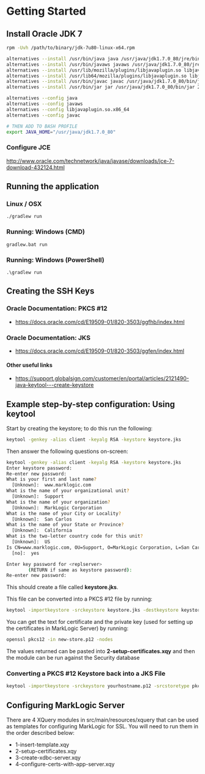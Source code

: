 # Getting Started #

## Install Oracle JDK 7 ##

```bash
rpm -Uvh /path/to/binary/jdk-7u80-linux-x64.rpm

alternatives --install /usr/bin/java java /usr/java/jdk1.7.0_80/jre/bin/java 200000
alternatives --install /usr/bin/javaws javaws /usr/java/jdk1.7.0_80/jre/bin/javaws 200000
alternatives --install /usr/lib/mozilla/plugins/libjavaplugin.so libjavaplugin.so /usr/java/jdk1.7.0_80/jre/lib/i386/libnpjp2.so 200000
alternatives --install /usr/lib64/mozilla/plugins/libjavaplugin.so libjavaplugin.so.x86_64 /usr/java/jdk1.7.0_80/jre/lib/amd64/libnpjp2.so 200000
alternatives --install /usr/bin/javac javac /usr/java/jdk1.7.0_80/bin/javac 200000
alternatives --install /usr/bin/jar jar /usr/java/jdk1.7.0_80/bin/jar 200000

alternatives --config java
alternatives --config javaws
alternatives --config libjavaplugin.so.x86_64
alternatives --config javac

# THEN ADD TO BASH PROFILE
export JAVA_HOME="/usr/java/jdk1.7.0_80"
```

### Configure JCE ###
http://www.oracle.com/technetwork/java/javase/downloads/jce-7-download-432124.html

## Running the application
 
### Linux / OSX 
```
./gradlew run
```
### Running: Windows (CMD)
```
gradlew.bat run
```
### Running: Windows (PowerShell)
```
.\gradlew run
```

## Creating the SSH Keys 

### Oracle Documentation: PKCS #12 
* https://docs.oracle.com/cd/E19509-01/820-3503/ggfhb/index.html

### Oracle Documentation: JKS ###
* https://docs.oracle.com/cd/E19509-01/820-3503/ggfen/index.html

#### Other useful links

* https://support.globalsign.com/customer/en/portal/articles/2121490-java-keytool---create-keystore

## Example step-by-step configuration: Using keytool

Start by creating the keystore; to do this run the following:

```bash
keytool -genkey -alias client -keyalg RSA -keystore keystore.jks
```

Then answer the following questions on-screen:

```bash
keytool -genkey -alias client -keyalg RSA -keystore keystore.jks
Enter keystore password:
Re-enter new password:
What is your first and last name?
  [Unknown]:  www.marklogic.com
What is the name of your organizational unit?
  [Unknown]:  Support
What is the name of your organization?
  [Unknown]:  MarkLogic Corporation
What is the name of your City or Locality?
  [Unknown]:  San Carlos
What is the name of your State or Province?
  [Unknown]:  California
What is the two-letter country code for this unit?
  [Unknown]:  US
Is CN=www.marklogic.com, OU=Support, O=MarkLogic Corporation, L=San Carlos, ST=California, C=US correct?
  [no]:  yes

Enter key password for <replserver>
        (RETURN if same as keystore password):
Re-enter new password:
```

This should create a file called **keystore.jks**.

This file can be converted into a PKCS #12 file by running:

```bash
keytool -importkeystore -srckeystore keystore.jks -destkeystore keystore.p12 -deststoretype PKCS12
```

You can get the text for certificate and the private key (used for setting up the certificates in MarkLogic Server) by running:

```bash
openssl pkcs12 -in new-store.p12 -nodes
```

The values returned can be pasted into **2-setup-certificates.xqy** and then the module can be run against the Security database

### Converting a PKCS #12  Keystore back into a JKS File ###

```bash
keytool -importkeystore -srckeystore yourhostname.p12 -srcstoretype pkcs12 -destkeystore keystore.jks -deststoretype jks
```

## Configuring MarkLogic Server ##

There are 4 XQuery modules in src/main/resources/xquery that can be used as templates for configuring MarkLogic for SSL.  You will need to run them in the order described below:

- 1-insert-template.xqy
- 2-setup-certificates.xqy
- 3-create-xdbc-server.xqy
- 4-configure-certs-with-app-server.xqy



